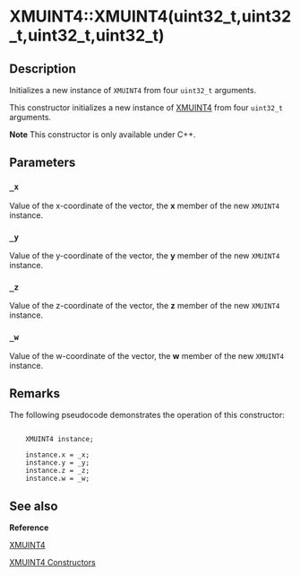 # XMUINT4::XMUINT4(uint32_t,uint32_t,uint32_t,uint32_t)

## Description

Initializes a new instance of `XMUINT4` from four `uint32_t` arguments.

This constructor initializes a new instance of [XMUINT4](https://learn.microsoft.com/windows/desktop/api/directxmath/ns-directxmath-xmuint4) from four
`uint32_t` arguments.

**Note** This constructor is only available under C++.

## Parameters

### `_x`

Value of the x-coordinate of the vector, the **x** member of the new
`XMUINT4` instance.

### `_y`

Value of the y-coordinate of the vector, the **y** member of the new
`XMUINT4` instance.

### `_z`

Value of the z-coordinate of the vector, the **z** member of the new
`XMUINT4` instance.

### `_w`

Value of the w-coordinate of the vector, the **w** member of the new
`XMUINT4` instance.

## Remarks

The following pseudocode demonstrates the operation of this constructor:

```

	XMUINT4 instance;

	instance.x = _x;
	instance.y = _y;
	instance.z = _z;
	instance.w = _w;

```

## See also

**Reference**

[XMUINT4](https://learn.microsoft.com/windows/desktop/api/directxmath/ns-directxmath-xmuint4)

[XMUINT4 Constructors](https://learn.microsoft.com/windows/desktop/api/directxmath/nf-directxmath-xmuint4-xmuint4(constuint32_t))